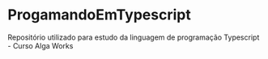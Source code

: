 # ProgamandoEmTypescript
Repositório utilizado para estudo da linguagem de programação Typescript - Curso Alga Works
